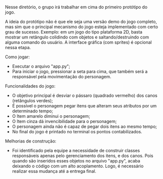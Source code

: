 Nesse diretório, o grupo irá trabalhar em cima do primeiro protótipo do jogo.

A ideia do protótipo não é que ele seja uma versão demo do jogo completo, mas sim que o principal mecanismo do jogo esteja implementado com certo grau de sucesso. Exemplo: em um jogo do tipo plataforma 2D, basta mostrar um retângulo colidindo com objetos e saltando/destruindo com alguma comando do usuário. A interface gráfica (com sprites) é opcional nessa etapa.

Como jogar:

- Executar o arquivo "app.py";
- Para iniciar o jogo, pressionar a seta para cima, que também será a responsável pela movimentação do personagem.

Funcionalidades do jogo:

- O objetivo principal é desviar o pássaro (quadrado vermelho) dos canos (retângulos verdes);
- É possível o personagem pegar itens que alteram seus atributos por um determinado tempo;
- O Item amarelo diminui o personagem;
- O Item cinza dá invencibilidade para o personagem;
- O personagem ainda não é capaz de pegar dois itens ao mesmo tempo;
- No final do jogo é printado no terminal os pontos contabilizados.

Melhorias de construção:

- Foi identificado pela equipe a necessidade de construir classes responsáveis apenas pelo gerenciamento dos itens, e dos canos. Pois quando são inseridos esses objetos no arquivo "app.py", acaba deixando o código com um alto acoplamento. Logo, é necessário realizar essa mudança até a entrega final.
